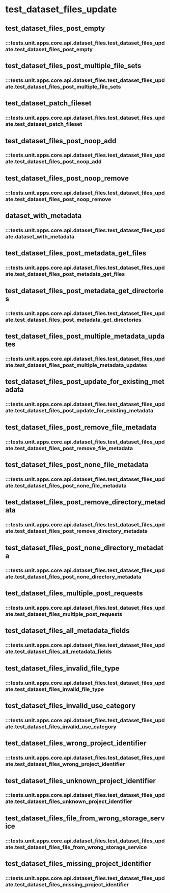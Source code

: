 # test_dataset_files_update

## test_dataset_files_post_empty

### :::tests.unit.apps.core.api.dataset_files.test_dataset_files_update.test_dataset_files_post_empty

## test_dataset_files_post_multiple_file_sets

### :::tests.unit.apps.core.api.dataset_files.test_dataset_files_update.test_dataset_files_post_multiple_file_sets

## test_dataset_patch_fileset

### :::tests.unit.apps.core.api.dataset_files.test_dataset_files_update.test_dataset_patch_fileset

## test_dataset_files_post_noop_add

### :::tests.unit.apps.core.api.dataset_files.test_dataset_files_update.test_dataset_files_post_noop_add

## test_dataset_files_post_noop_remove

### :::tests.unit.apps.core.api.dataset_files.test_dataset_files_update.test_dataset_files_post_noop_remove

## dataset_with_metadata

### :::tests.unit.apps.core.api.dataset_files.test_dataset_files_update.dataset_with_metadata

## test_dataset_files_post_metadata_get_files

### :::tests.unit.apps.core.api.dataset_files.test_dataset_files_update.test_dataset_files_post_metadata_get_files

## test_dataset_files_post_metadata_get_directories

### :::tests.unit.apps.core.api.dataset_files.test_dataset_files_update.test_dataset_files_post_metadata_get_directories

## test_dataset_files_post_multiple_metadata_updates

### :::tests.unit.apps.core.api.dataset_files.test_dataset_files_update.test_dataset_files_post_multiple_metadata_updates

## test_dataset_files_post_update_for_existing_metadata

### :::tests.unit.apps.core.api.dataset_files.test_dataset_files_update.test_dataset_files_post_update_for_existing_metadata

## test_dataset_files_post_remove_file_metadata

### :::tests.unit.apps.core.api.dataset_files.test_dataset_files_update.test_dataset_files_post_remove_file_metadata

## test_dataset_files_post_none_file_metadata

### :::tests.unit.apps.core.api.dataset_files.test_dataset_files_update.test_dataset_files_post_none_file_metadata

## test_dataset_files_post_remove_directory_metadata

### :::tests.unit.apps.core.api.dataset_files.test_dataset_files_update.test_dataset_files_post_remove_directory_metadata

## test_dataset_files_post_none_directory_metadata

### :::tests.unit.apps.core.api.dataset_files.test_dataset_files_update.test_dataset_files_post_none_directory_metadata

## test_dataset_files_multiple_post_requests

### :::tests.unit.apps.core.api.dataset_files.test_dataset_files_update.test_dataset_files_multiple_post_requests

## test_dataset_files_all_metadata_fields

### :::tests.unit.apps.core.api.dataset_files.test_dataset_files_update.test_dataset_files_all_metadata_fields

## test_dataset_files_invalid_file_type

### :::tests.unit.apps.core.api.dataset_files.test_dataset_files_update.test_dataset_files_invalid_file_type

## test_dataset_files_invalid_use_category

### :::tests.unit.apps.core.api.dataset_files.test_dataset_files_update.test_dataset_files_invalid_use_category

## test_dataset_files_wrong_project_identifier

### :::tests.unit.apps.core.api.dataset_files.test_dataset_files_update.test_dataset_files_wrong_project_identifier

## test_dataset_files_unknown_project_identifier

### :::tests.unit.apps.core.api.dataset_files.test_dataset_files_update.test_dataset_files_unknown_project_identifier

## test_dataset_files_file_from_wrong_storage_service

### :::tests.unit.apps.core.api.dataset_files.test_dataset_files_update.test_dataset_files_file_from_wrong_storage_service

## test_dataset_files_missing_project_identifier

### :::tests.unit.apps.core.api.dataset_files.test_dataset_files_update.test_dataset_files_missing_project_identifier

